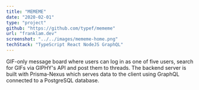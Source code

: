 ```yaml
---
title: "MEMEME"
date: "2020-02-01"
type: "project"
github: "https://github.com/typef/mememe"
url: "franklam.dev"
screenshot: "../../images/mememe-home.png"
techStack: "TypeScript React NodeJS GraphQL"
---
```


GIF-only message board where users can log in as one of five users, search for GIFs via GIPHY's API and post them to threads. The backend server is built with Prisma-Nexus which serves data to the client using GraphQL connected to a PostgreSQL database.
